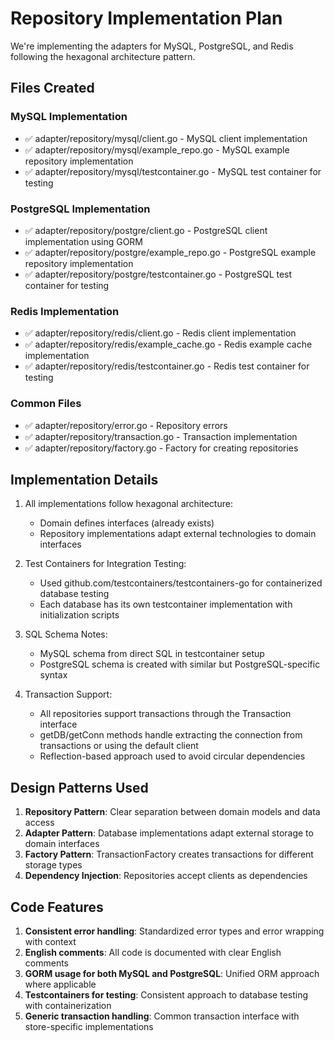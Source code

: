 # Repository Implementation Plan

We're implementing the adapters for MySQL, PostgreSQL, and Redis following the hexagonal architecture pattern.

## Files Created

### MySQL Implementation
- ✅ adapter/repository/mysql/client.go - MySQL client implementation
- ✅ adapter/repository/mysql/example_repo.go - MySQL example repository implementation
- ✅ adapter/repository/mysql/testcontainer.go - MySQL test container for testing

### PostgreSQL Implementation
- ✅ adapter/repository/postgre/client.go - PostgreSQL client implementation using GORM
- ✅ adapter/repository/postgre/example_repo.go - PostgreSQL example repository implementation
- ✅ adapter/repository/postgre/testcontainer.go - PostgreSQL test container for testing

### Redis Implementation
- ✅ adapter/repository/redis/client.go - Redis client implementation
- ✅ adapter/repository/redis/example_cache.go - Redis example cache implementation
- ✅ adapter/repository/redis/testcontainer.go - Redis test container for testing

### Common Files
- ✅ adapter/repository/error.go - Repository errors
- ✅ adapter/repository/transaction.go - Transaction implementation
- ✅ adapter/repository/factory.go - Factory for creating repositories

## Implementation Details

1. All implementations follow hexagonal architecture:
   - Domain defines interfaces (already exists)
   - Repository implementations adapt external technologies to domain interfaces

2. Test Containers for Integration Testing:
   - Used github.com/testcontainers/testcontainers-go for containerized database testing
   - Each database has its own testcontainer implementation with initialization scripts

3. SQL Schema Notes:
   - MySQL schema from direct SQL in testcontainer setup
   - PostgreSQL schema is created with similar but PostgreSQL-specific syntax

4. Transaction Support:
   - All repositories support transactions through the Transaction interface
   - getDB/getConn methods handle extracting the connection from transactions or using the default client
   - Reflection-based approach used to avoid circular dependencies

## Design Patterns Used

1. **Repository Pattern**: Clear separation between domain models and data access
2. **Adapter Pattern**: Database implementations adapt external storage to domain interfaces
3. **Factory Pattern**: TransactionFactory creates transactions for different storage types
4. **Dependency Injection**: Repositories accept clients as dependencies

## Code Features

1. **Consistent error handling**: Standardized error types and error wrapping with context
2. **English comments**: All code is documented with clear English comments
3. **GORM usage for both MySQL and PostgreSQL**: Unified ORM approach where applicable
4. **Testcontainers for testing**: Consistent approach to database testing with containerization
5. **Generic transaction handling**: Common transaction interface with store-specific implementations
